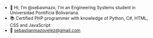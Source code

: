 - 👋 Hi, I’m @sebasmazo, I'm an Engineering Systems student in Universidad Pontificia Bolivariana. 
- 📚 Certified PHP programmer with knowledge of Python, C#, HTML, CSS and JavaScript
- 📲 sebastianmazovelez@gmail.com




